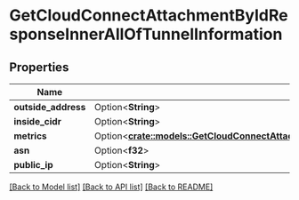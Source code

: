 # GetCloudConnectAttachmentByIdResponseInnerAllOfTunnelInformation

## Properties

Name | Type | Description | Notes
------------ | ------------- | ------------- | -------------
**outside_address** | Option<**String**> |  | [optional]
**inside_cidr** | Option<**String**> |  | [optional]
**metrics** | Option<[**crate::models::GetCloudConnectAttachmentByIdResponseInnerAllOfTunnelInformationMetrics**](GetCloudConnectAttachmentByIdResponse_inner_allOf_tunnel_information_metrics.md)> |  | [optional]
**asn** | Option<**f32**> |  | [optional]
**public_ip** | Option<**String**> |  | [optional]

[[Back to Model list]](../README.md#documentation-for-models) [[Back to API list]](../README.md#documentation-for-api-endpoints) [[Back to README]](../README.md)


